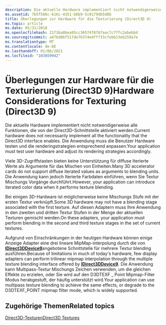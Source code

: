 ```yaml
---
description: Die aktuelle Hardware implementiert nicht notwendigerweise alle Funktionen, die von der Direct3D-Schnittstelle aktiviert werden. Die Anwendung muss die Benutzer Hardware testen und die renderingstrategien entsprechend anpassen.
ms.assetid: 7b5f586c-616c-4351-b6b9-5c0179db5d8b
title: Überlegungen zur Hardware für die Texturierung (Direct3D 9)
ms.topic: article
ms.date: 05/31/2018
ms.openlocfilehash: 21f1ba8bea85cc3657478767aac7c7ffc2abebbd
ms.sourcegitcommit: a47bd86f517de76374e4fff33cfeb613eb259a7e
ms.translationtype: MT
ms.contentlocale: de-DE
ms.lasthandoff: 01/06/2021
ms.locfileid: "103859942"
---
```

# <a name="hardware-considerations-for-texturing-direct3d-9"></a><span data-ttu-id="9c9d2-104">Überlegungen zur Hardware für die Texturierung (Direct3D 9)</span><span class="sxs-lookup"><span data-stu-id="9c9d2-104">Hardware Considerations for Texturing (Direct3D 9)</span></span>

<span data-ttu-id="9c9d2-105">Die aktuelle Hardware implementiert nicht notwendigerweise alle Funktionen, die von der Direct3D-Schnittstelle aktiviert werden.</span><span class="sxs-lookup"><span data-stu-id="9c9d2-105">Current hardware does not necessarily implement all the functionality that the Direct3D interface enables.</span></span> <span data-ttu-id="9c9d2-106">Die Anwendung muss die Benutzer Hardware testen und die renderingstrategien entsprechend anpassen.</span><span class="sxs-lookup"><span data-stu-id="9c9d2-106">Your application must test user hardware and adjust its rendering strategies accordingly.</span></span>

<span data-ttu-id="9c9d2-107">Viele 3D-Zugriffstasten bieten keine Unterstützung für diffuse Iterierte Werte als Argumente für das Mischen von Einheiten.</span><span class="sxs-lookup"><span data-stu-id="9c9d2-107">Many 3D accelerator cards do not support diffuse iterated values as arguments to blending units.</span></span> <span data-ttu-id="9c9d2-108">Die Anwendung kann jedoch Iterierte Farbdaten einführen, wenn Sie Textur Mischungs Vorgänge durchführt.</span><span class="sxs-lookup"><span data-stu-id="9c9d2-108">However, your application can introduce iterated color data when it performs texture blending.</span></span>

<span data-ttu-id="9c9d2-109">Bei einigen 3D-Hardware ist möglicherweise keine Mischungs Stufe mit der ersten Textur verknüpft.</span><span class="sxs-lookup"><span data-stu-id="9c9d2-109">Some 3D hardware may not have a blending stage associated with the first texture.</span></span> <span data-ttu-id="9c9d2-110">Auf diesen Adaptern muss Ihre Anwendung in den zweiten und dritten Textur Stufen in der Menge der aktuellen Texturen gemischt werden.</span><span class="sxs-lookup"><span data-stu-id="9c9d2-110">On these adapters, your application must perform blending in the second and third texture stages in the set of current textures.</span></span>

<span data-ttu-id="9c9d2-111">Aufgrund von Einschränkungen in der heutigen Hardware können einige Anzeige Adapter eine drei lineare MipMap-interpolung durch die von [**IDirect3DDevice9**](/windows/win32/api/d3d9helper/nn-d3d9helper-idirect3ddevice9)angebotene Schnittstelle für mehrere Textur blending ausführen.</span><span class="sxs-lookup"><span data-stu-id="9c9d2-111">Because of limitations in much of today's hardware, few display adapters can perform trilinear mipmap interpolation through the multiple texture blending interface offered by [**IDirect3DDevice9**](/windows/win32/api/d3d9helper/nn-d3d9helper-idirect3ddevice9).</span></span> <span data-ttu-id="9c9d2-112">Die Anwendung kann Multipass-Textur Mischungs Zeichen verwenden, um die gleichen Effekte zu erzielen, oder Sie wird auf den D3DTEXF \_ Point Mipmap-Filter Modus herabgestuft, der häufig unterstützt wird.</span><span class="sxs-lookup"><span data-stu-id="9c9d2-112">Your application can use multipass texture blending to achieve the same effects, or degrade to the D3DTEXF\_POINT mipmap filter mode, which is widely supported.</span></span>

## <a name="related-topics"></a><span data-ttu-id="9c9d2-113">Zugehörige Themen</span><span class="sxs-lookup"><span data-stu-id="9c9d2-113">Related topics</span></span>

<dl> <dt>

[<span data-ttu-id="9c9d2-114">Direct3D-Texturen</span><span class="sxs-lookup"><span data-stu-id="9c9d2-114">Direct3D Textures</span></span>](direct3d-textures.md)
</dt> </dl>

 

 
